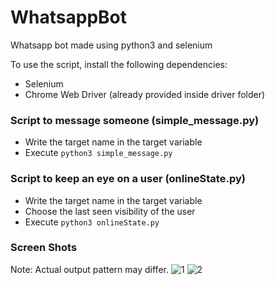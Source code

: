 # WhatsappBot
Whatsapp bot made using python3 and selenium

To use the script, install the following dependencies:
* Selenium
* Chrome Web Driver (already provided inside driver folder)

### Script to message someone (simple_message.py)
* Write the target name in the target variable
* Execute ```python3 simple_message.py```

### Script to keep an eye on a user (onlineState.py)
* Write the target name in the target variable
* Choose the last seen visibility of the user
* Execute ```python3 onlineState.py```

### Screen Shots
Note: Actual output pattern may differ.
![1](https://user-images.githubusercontent.com/43731599/79439894-ffe17400-7ff2-11ea-9f12-1076a34a1d30.jpeg)
![2](https://user-images.githubusercontent.com/43731599/79439903-0374fb00-7ff3-11ea-88da-a4b6e513841e.jpeg)
